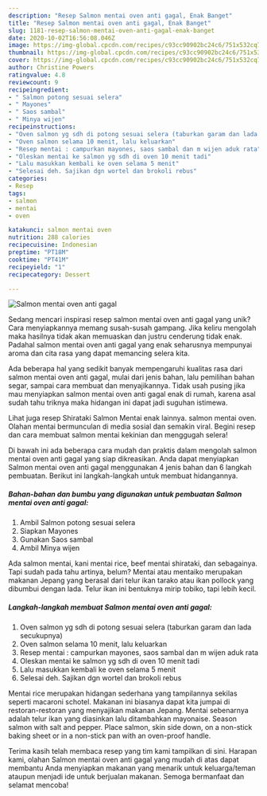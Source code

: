 ```yaml
---
description: "Resep Salmon mentai oven anti gagal, Enak Banget"
title: "Resep Salmon mentai oven anti gagal, Enak Banget"
slug: 1181-resep-salmon-mentai-oven-anti-gagal-enak-banget
date: 2020-10-02T16:56:08.046Z
image: https://img-global.cpcdn.com/recipes/c93cc90902bc24c6/751x532cq70/salmon-mentai-oven-anti-gagal-foto-resep-utama.jpg
thumbnail: https://img-global.cpcdn.com/recipes/c93cc90902bc24c6/751x532cq70/salmon-mentai-oven-anti-gagal-foto-resep-utama.jpg
cover: https://img-global.cpcdn.com/recipes/c93cc90902bc24c6/751x532cq70/salmon-mentai-oven-anti-gagal-foto-resep-utama.jpg
author: Christine Powers
ratingvalue: 4.8
reviewcount: 9
recipeingredient:
- " Salmon potong sesuai selera"
- " Mayones"
- " Saos sambal"
- " Minya wijen"
recipeinstructions:
- "Oven salmon yg sdh di potong sesuai selera (taburkan garam dan lada secukupnya)"
- "Oven salmon selama 10 menit, lalu keluarkan"
- "Resep mentai : campurkan mayones, saos sambal dan m wijen aduk rata"
- "Oleskan mentai ke salmon yg sdh di oven 10 menit tadi"
- "Lalu masukkan kembali ke oven selama 5 menit"
- "Selesai deh. Sajikan dgn wortel dan brokoli rebus"
categories:
- Resep
tags:
- salmon
- mentai
- oven

katakunci: salmon mentai oven 
nutrition: 288 calories
recipecuisine: Indonesian
preptime: "PT18M"
cooktime: "PT41M"
recipeyield: "1"
recipecategory: Dessert

---
```



![Salmon mentai oven anti gagal](https://img-global.cpcdn.com/recipes/c93cc90902bc24c6/751x532cq70/salmon-mentai-oven-anti-gagal-foto-resep-utama.jpg)

Sedang mencari inspirasi resep salmon mentai oven anti gagal yang unik? Cara menyiapkannya memang susah-susah gampang. Jika keliru mengolah maka hasilnya tidak akan memuaskan dan justru cenderung tidak enak. Padahal salmon mentai oven anti gagal yang enak seharusnya mempunyai aroma dan cita rasa yang dapat memancing selera kita.

Ada beberapa hal yang sedikit banyak mempengaruhi kualitas rasa dari salmon mentai oven anti gagal, mulai dari jenis bahan, lalu pemilihan bahan segar, sampai cara membuat dan menyajikannya. Tidak usah pusing jika mau menyiapkan salmon mentai oven anti gagal enak di rumah, karena asal sudah tahu triknya maka hidangan ini dapat jadi suguhan istimewa.

Lihat juga resep Shirataki Salmon Mentai enak lainnya. salmon mentai oven. Olahan mentai bermunculan di media sosial dan semakin viral. Begini resep dan cara membuat salmon mentai kekinian dan menggugah selera!


Di bawah ini ada beberapa cara mudah dan praktis dalam mengolah salmon mentai oven anti gagal yang siap dikreasikan. Anda dapat menyiapkan Salmon mentai oven anti gagal menggunakan 4 jenis bahan dan 6 langkah pembuatan. Berikut ini langkah-langkah untuk membuat hidangannya.

<!--inarticleads1-->

##### Bahan-bahan dan bumbu yang digunakan untuk pembuatan Salmon mentai oven anti gagal:

1. Ambil  Salmon potong sesuai selera
1. Siapkan  Mayones
1. Gunakan  Saos sambal
1. Ambil  Minya wijen


Ada salmon mentai, kani mentai rice, beef mentai shirataki, dan sebagainya. Tapi sudah pada tahu artinya, belum? Mentai atau mentaiko merupakan makanan Jepang yang berasal dari telur ikan tarako atau ikan pollock yang dibumbui dengan lada. Telur ikan ini bentuknya mirip tobiko, tapi lebih kecil. 

<!--inarticleads2-->

##### Langkah-langkah membuat Salmon mentai oven anti gagal:

1. Oven salmon yg sdh di potong sesuai selera (taburkan garam dan lada secukupnya)
1. Oven salmon selama 10 menit, lalu keluarkan
1. Resep mentai : campurkan mayones, saos sambal dan m wijen aduk rata
1. Oleskan mentai ke salmon yg sdh di oven 10 menit tadi
1. Lalu masukkan kembali ke oven selama 5 menit
1. Selesai deh. Sajikan dgn wortel dan brokoli rebus


Mentai rice merupakan hidangan sederhana yang tampilannya sekilas seperti macaroni schotel. Makanan ini biasanya dapat kita jumpai di restoran-restoran yang menyajikan makanan Jepang. Mentai sebenarnya adalah telur ikan yang diasinkan lalu ditambahkan mayonaise. Season salmon with salt and pepper. Place salmon, skin side down, on a non-stick baking sheet or in a non-stick pan with an oven-proof handle. 

Terima kasih telah membaca resep yang tim kami tampilkan di sini. Harapan kami, olahan Salmon mentai oven anti gagal yang mudah di atas dapat membantu Anda menyiapkan makanan yang menarik untuk keluarga/teman ataupun menjadi ide untuk berjualan makanan. Semoga bermanfaat dan selamat mencoba!
